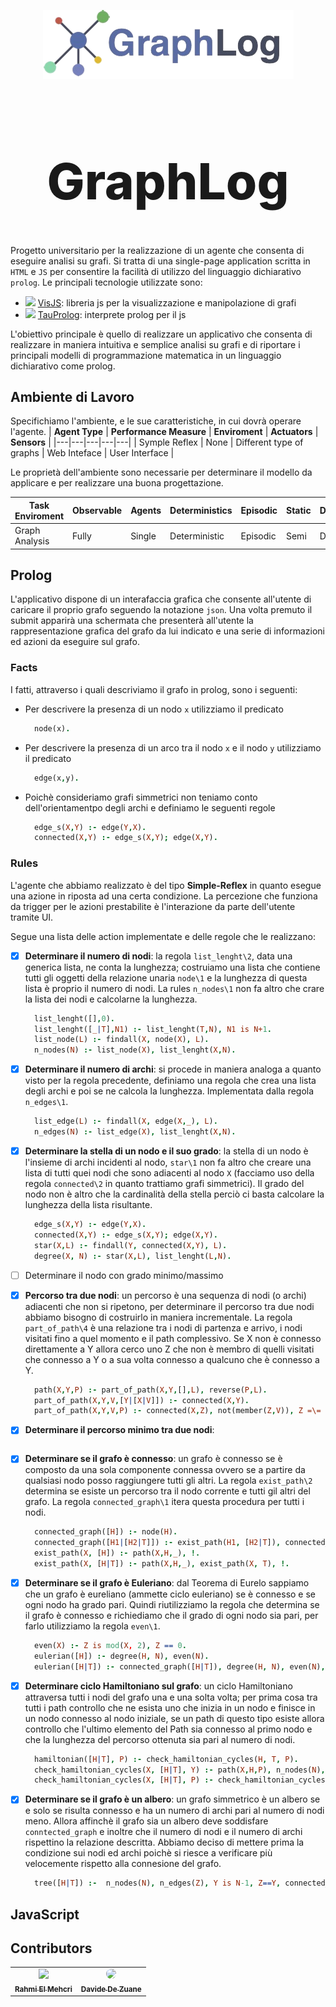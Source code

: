<p align="center" style="margin-bottom:5px;">
  <img src="assets/img/logo.png" sytle="width:300px;height:auto">
</p>

<h1 align="center" style="font-weight:800; font-size:80px"> GraphLog</h1>

Progetto universitario per la realizzazione di un agente che consenta di eseguire analisi su grafi. Si tratta di una single-page application scritta in `HTML` e `JS` per consentire la facilità di utilizzo del linguaggio dichiarativo `prolog`. Le principali tecnologie utilizzate sono:

- <img src="https://visjs.org/images/visjs_logo.png" width="14"></img> [VisJS](https://visjs.org/): libreria js per la visualizzazione e manipolazione di grafi 
- <img src="https://avatars.githubusercontent.com/u/57189039?s=200&v=4" width="14"></img> [TauProlog](http://tau-prolog.org/): interprete prolog per il js

L'obiettivo principale è quello di realizzare un applicativo che consenta di realizzare in maniera intuitiva e semplice analisi su grafi e di riportare i principali modelli di programmazione matematica in un linguaggio dichiarativo come prolog.

## Ambiente di Lavoro
Specifichiamo l'ambiente, e le sue caratteristiche, in cui dovrà operare l'agente.
| **Agent Type**  | **Performance Measure** |  **Enviroment** | **Actuators**  |  **Sensors** |
|---|---|---|---|---|
|  Symple Reflex | None |  Different type of graphs | Web Inteface  | User Interface  |


Le proprietà dell'ambiente sono necessarie per determinare il modello da applicare e per realizzare una buona progettazione.

| **Task Enviroment**  | **Observable** |  **Agents** | **Deterministics**  |  **Episodic** | **Static** |  **Discrete** |
|---|---|---|---|---|---|---|
|  Graph Analysis |  Fully |  Single |  Deterministic | Episodic  | Semi| Discrete |

## Prolog
L'applicativo dispone di un interafaccia grafica che consente all'utente di caricare il proprio grafo seguendo la notazione `json`. Una volta premuto il submit
apparirà una schermata che presenterà all'utente la rappresentazione grafica del grafo da lui indicato e una serie di informazioni ed azioni da eseguire sul grafo.

### Facts
I fatti, attraverso i quali descriviamo il grafo in prolog, sono i seguenti:
- Per descrivere la presenza di un nodo `x` utilizziamo il predicato 
   ```prolog
     node(x).
   ```
- Per descrivere la presenza di un arco tra il nodo `x` e il nodo `y` utilizziamo il predicato
  ```prolog
    edge(x,y).
  ```
- Poichè consideriamo grafi simmetrici non teniamo conto dell'orientamentpo degli archi e definiamo le seguenti regole
  ```prolog
    edge_s(X,Y) :- edge(Y,X).
    connected(X,Y) :- edge_s(X,Y); edge(X,Y).
   ```

### Rules
L'agente che abbiamo realizzato è del tipo **Simple-Reflex** in quanto esegue una azione in riposta ad una certa condizione. La percezione che funziona da trigger per le azioni prestabilite è l'interazione da parte dell'utente tramite UI. 

Segue una lista delle action implementate e delle regole che le realizzano:

- [X] **Determinare il numero di nodi**: la regola `list_lenght\2`, data una generica lista, ne conta la lunghezza; costruiamo una lista che contiene tutti gli oggetti della relazione unaria `node\1` e la lunghezza di questa lista è proprio il numero di nodi. 
La rules `n_nodes\1` non fa altro che crare la lista dei nodi e calcolarne la lunghezza.
  ```prolog
    list_lenght([],0).
    list_lenght([_|T],N1) :- list_lenght(T,N), N1 is N+1.
    list_node(L) :- findall(X, node(X), L).
    n_nodes(N) :- list_node(X), list_lenght(X,N).
  ```
  
- [X] **Determinare il numero di archi**: si procede in maniera analoga a quanto visto per la regola precedente, definiamo una regola che crea una lista degli archi e poi se ne calcola la lunghezza. Implementata dalla regola `n_edges\1`.
  ```prolog
    list_edge(L) :- findall(X, edge(X,_), L).
    n_edges(N) :- list_edge(X), list_lenght(X,N). 
   ```
   
- [X] **Determinare la stella di un nodo e il suo grado**: la stella di un nodo è l'insieme di archi incidenti al nodo, `star\1` non fa altro che creare una lista di tutti quei nodi che sono adiacenti al nodo `X` (facciamo uso della regola `connected\2` in quanto trattiamo grafi simmetrici). Il grado del nodo non è altro che la cardinalità della stella perciò ci basta calcolare la lunghezza della lista risultante.
  ```prolog
    edge_s(X,Y) :- edge(Y,X).
    connected(X,Y) :- edge_s(X,Y); edge(X,Y).
    star(X,L) :- findall(Y, connected(X,Y), L).
    degree(X, N) :- star(X,L), list_lenght(L,N). 
  ```
- [ ] Determinare il nodo con grado minimo/massimo

- [X] **Percorso tra due nodi**: un percorso è una sequenza di nodi (o archi) adiacenti che non si ripetono, per determinare il percorso tra due nodi abbiamo bisogno di costruirlo in maniera incrementale. La regola `part_of_path\4` è una relazione tra i nodi di partenza e arrivo, i nodi visitati fino a quel momento e il path complessivo. Se X non è connesso direttamente a Y allora cerco uno Z che non è membro di quelli visitati che connesso a Y o a sua volta connesso a qualcuno che è connesso a Y.
    ```prolog
      path(X,Y,P) :- part_of_path(X,Y,[],L), reverse(P,L).  
      part_of_path(X,Y,V,[Y|[X|V]]) :- connected(X,Y).
      part_of_path(X,Y,V,P) :- connected(X,Z), not(member(Z,V)), Z =\= Y, part_of_path(Z,Y,[X|V],P).
    ```
- [X] **Determinare il percorso minimo tra due nodi**:
    ```prolog
    ```

- [X] **Determinare se il grafo è connesso**: un grafo è connesso se è composto da una sola componente connessa ovvero se a partire da qualsiasi nodo posso raggiungere tutti gli altri. La regola `exist_path\2` determina se esiste un percorso tra il nodo corrente e tutti gil altri del grafo. La regola `connected_graph\1` itera questa procedura per tutti i nodi. 
    ```prolog
      connected_graph([H]) :- node(H).
      connected_graph([H1|[H2|T]]) :- exist_path(H1, [H2|T]), connected_graph([H2|T]), !.
      exist_path(X, [H]) :- path(X,H,_), !.
      exist_path(X, [H|T]) :- path(X,H,_), exist_path(X, T), !.
    ```
- [X] **Determinare se il grafo è Euleriano**: dal Teorema di Eurelo sappiamo che un grafo è eureliano (ammette ciclo euleriano) se è connesso e se ogni nodo ha grado pari. Quindi riutilizziamo la regola che determina se il grafo è connesso e richiediamo che il grado di ogni nodo sia pari, per farlo utilizziamo la regola `even\1`.
    ```prolog
      even(X) :- Z is mod(X, 2), Z == 0.
      eulerian([H]) :- degree(H, N), even(N).
      eulerian([H|T]) :- connected_graph([H|T]), degree(H, N), even(N), eulerian(T), !.
    ```
- [X] **Determinare ciclo Hamiltoniano sul grafo**: un ciclo Hamiltoniano attraversa tutti i nodi del grafo una e una solta volta; per prima cosa tra tutti i path controllo che ne esista uno che inizia in un nodo e finisce in un nodo connesso al nodo iniziale, se un path di questo tipo esiste allora controllo che l'ultimo elemento del Path sia connesso al primo nodo e che la lunghezza del percorso ottenuta sia pari al numero di nodi.
    ```prolog
      hamiltonian([H|T], P) :- check_hamiltonian_cycles(H, T, P).
      check_hamiltonian_cycles(X, [H|T], Y) :- path(X,H,P), n_nodes(N), list_lenght(P, N), last(Z, P), connected(Z,X), append(P, [X], Y), !.
      check_hamiltonian_cycles(X, [H|T], P) :- check_hamiltonian_cycles(X, T, P). 
    ```
- [X] **Determinare se il grafo è un albero**: un grafo simmetrico è un albero se e solo se risulta connesso e ha un numero di archi pari al numero di nodi meno. Allora affinchè il grafo sia un albero deve soddisfare `conntected_graph` e inoltre che il numero di nodi e il numero di archi rispettino la relazione descritta.
Abbiamo deciso di mettere prima la condizione sui nodi ed archi poichè si riesce a verificare più velocemente rispetto alla connesione del grafo.
    ```prolog
      tree([H|T]) :-  n_nodes(N), n_edges(Z), Y is N-1, Z==Y, connected_graph([H|T]).
    ```
## JavaScript



## Contributors
<table>
  <tbody>
    <tr>
    <td align="center"><a href="https://github.com/OT-Rax"><img src="https://avatars.githubusercontent.com/u/61871646?v=4" width="72px;"/><br /><sub><b>Rahmi El Mehcri</b></sub></a><br /></td>
    <td align="center"><a href="https://github.com/DavideDeZuane"><img src="https://avatars.githubusercontent.com/u/73750232?v=4" style="border-radius: 50%;" width="72px;"></img><br /><sub><b>Davide De Zuane</b></sub></a><br /></td>
    </tr>
   </tbody>
  </table>

